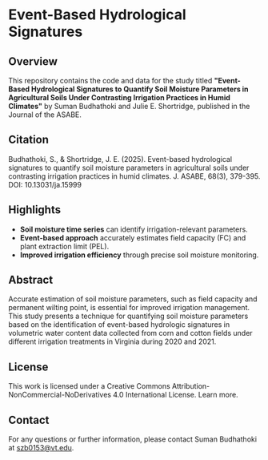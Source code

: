# Event-Based Hydrological Signatures

## Overview
This repository contains the code and data for the study titled **"Event-Based Hydrological Signatures to Quantify Soil Moisture Parameters in Agricultural Soils Under Contrasting Irrigation Practices in Humid Climates"** by Suman Budhathoki and Julie E. Shortridge, published in the Journal of the ASABE.

## Citation
Budhathoki, S., & Shortridge, J. E. (2025). Event-based hydrological signatures to quantify soil moisture parameters in agricultural soils under contrasting irrigation practices in humid climates. J. ASABE, 68(3), 379-395. DOI: 10.13031/ja.15999

## Highlights
- **Soil moisture time series** can identify irrigation-relevant parameters.
- **Event-based approach** accurately estimates field capacity (FC) and plant extraction limit (PEL).
- **Improved irrigation efficiency** through precise soil moisture monitoring.

## Abstract
Accurate estimation of soil moisture parameters, such as field capacity and permanent wilting point, is essential for improved irrigation management. This study presents a technique for quantifying soil moisture parameters based on the identification of event-based hydrologic signatures in volumetric water content data collected from corn and cotton fields under different irrigation treatments in Virginia during 2020 and 2021.

## License
This work is licensed under a Creative Commons Attribution-NonCommercial-NoDerivatives 4.0 International License. Learn more.

## Contact
For any questions or further information, please contact Suman Budhathoki at szb0153@vt.edu.
